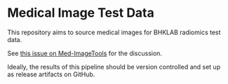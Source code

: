 # Medical Image Test Data

This repository aims to source medical images for BHKLAB
radiomics test data.

See [this issue on Med-ImageTools](https://github.com/bhklab/med-imagetools/issues/173)
for the discussion.

Ideally, the results of this pipeline should be version controlled
and set up as release artifacts on GitHub.
